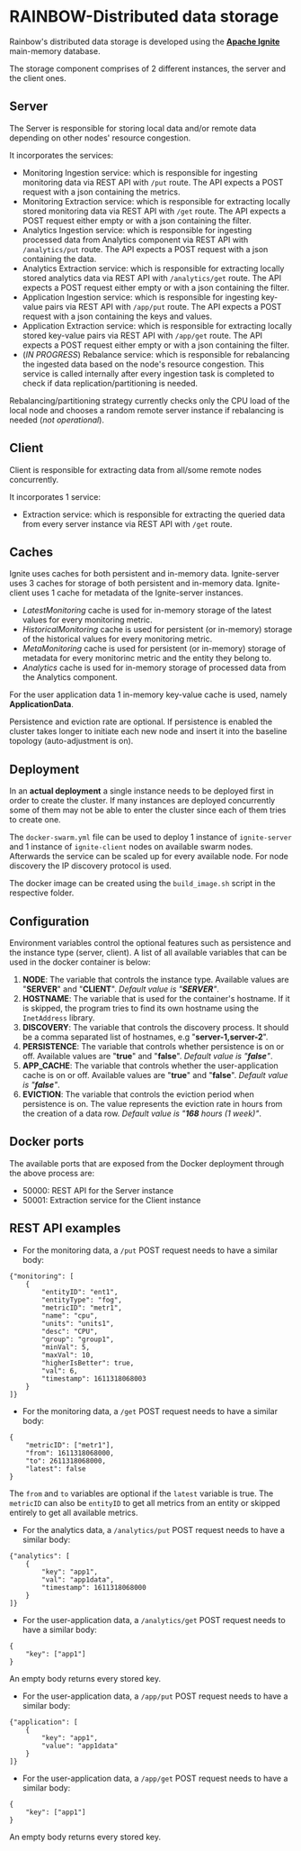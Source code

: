 # RAINBOW-Distributed data storage

Rainbow's distributed data storage is developed using the [**Apache Ignite**](https://ignite.apache.org/) main-memory database.

The storage component comprises of 2 different instances, the server and the client ones.

## Server

The Server is responsible for storing local data and/or remote data depending on other nodes' resource congestion. 

It incorporates the services:

- Monitoring Ingestion service: which is responsible for ingesting monitoring data via REST API with `/put` route. The API expects a POST request with a json containing the metrics.
- Monitoring Extraction service: which is responsible for extracting locally stored monitoring data via REST API with `/get` route. The API expects a POST request either empty or with a json containing the filter.
- Analytics Ingestion service: which is responsible for ingesting processed data from Analytics component via REST API with `/analytics/put` route. The API expects a POST request with a json containing the data.
- Analytics Extraction service: which is responsible for extracting locally stored analytics data via REST API with `/analytics/get` route. The API expects a POST request either empty or with a json containing the filter.
- Application Ingestion service: which is responsible for ingesting key-value pairs via REST API with `/app/put` route. The API expects a POST request with a json containing the keys and values.
- Application Extraction service: which is responsible for extracting locally stored key-value pairs via REST API with `/app/get` route. The API expects a POST request either empty or with a json containing the filter.
- (*IN PROGRESS*) Rebalance service: which is responsible for rebalancing the ingested data based on the node's resource congestion. This service is called internally after every ingestion task is completed to check if data replication/partitioning is needed.  

Rebalancing/partitioning strategy currently checks only the CPU load of the local node and chooses a random remote server instance if rebalancing is needed (*not operational*).

## Client

Client is responsible for extracting data from all/some remote nodes concurrently. 

It incorporates 1 service: 

- Extraction service: which is responsible for extracting the queried data from every server instance via REST API with `/get` route. 

## Caches

Ignite uses caches for both persistent and in-memory data. Ignite-server uses 3 caches for storage of both persistent and in-memory data. Ignite-client uses 1 cache for metadata of the Ignite-server instances.

- *LatestMonitoring* cache is used for in-memory storage of the latest values for every monitoring metric.
- *HistoricalMonitoring* cache is used for persistent (or in-memory) storage of the historical values for every monitoring metric.
- *MetaMonitoring* cache is used for persistent (or in-memory) storage of metadata for every monitorinc metric and the entity they belong to.
- *Analytics* cache is used for in-memory storage of processed data from the Analytics component.

For the user application data 1 in-memory key-value cache is used, namely **ApplicationData**.

Persistence and eviction rate are optional. If persistence is enabled the cluster takes longer to initiate each new node and insert it into the baseline topology (auto-adjustment is on).

## Deployment

In an **actual deployment** a single instance needs to be deployed first in order to create the cluster. If many instances are deployed concurrently some of them may not be able to enter the cluster since each of them tries to create one.

The `docker-swarm.yml` file can be used to deploy 1 instance of `ignite-server` and 1 instance of `ignite-client` nodes on available swarm nodes. Afterwards the service can be scaled up for every available node. For node discovery the IP discovery protocol is used. 

The docker image can be created using the `build_image.sh` script in the respective folder.

## Configuration

Environment variables control the optional features such as persistence and the instance type (server, client). A list of all available variables that can be used in the docker container is below:

1. **NODE**: The variable that controls the instance type. Available values are "**SERVER**" and "**CLIENT**". *Default value is "**SERVER**"*.
2. **HOSTNAME**: The variable that is used for the container's hostname. If it is skipped, the program tries to find its own hostname using the `InetAddress` library.
2. **DISCOVERY**: The variable that controls the discovery process. It should be a comma separated list of hostnames, e.g "**server-1,server-2**".
3. **PERSISTENCE**: The variable that controls whether persistence is on or off. Available values are "**true**" and "**false**". *Default value is "**false**"*.
4. **APP_CACHE**: The variable that controls whether the user-application cache is on or off. Available values are "**true**" and "**false**". *Default value is "**false**"*.
5. **EVICTION**: The variable that controls the eviction period when persistence is on. The value represents the eviction rate in hours from the creation of a data row. *Default value is "**168** hours (1 week)"*.

## Docker ports

The available ports that are exposed from the Docker deployment through the above process are:

- 50000: REST API for the Server instance
- 50001: Extraction service for the Client instance

## REST API examples

* For the monitoring data, a `/put` POST request needs to have a similar body:

```
{"monitoring": [
    {   
        "entityID": "ent1",
        "entityType": "fog",
        "metricID": "metr1",
        "name": "cpu",
        "units": "units1",
        "desc": "CPU",
        "group": "group1",
        "minVal": 5,
        "maxVal": 10,
        "higherIsBetter": true,
        "val": 6,
        "timestamp": 1611318068003
    }
]}
```

* For the monitoring data, a `/get` POST request needs to have a similar body:

```
{   
    "metricID": ["metr1"],
    "from": 1611318068000, 
    "to": 2611318068000, 
    "latest": false
}
```
The `from` and `to` variables are optional if the `latest` variable is true. The `metricID` can also be `entityID` to get all metrics from an entity or skipped entirely to get all available metrics.

* For the analytics data, a `/analytics/put` POST request needs to have a similar body:

```
{"analytics": [
    {   
        "key": "app1",
        "val": "app1data",
        "timestamp": 1611318068000
    }
]}
```

* For the user-application data, a `/analytics/get` POST request needs to have a similar body:

```
{   
    "key": ["app1"]
}
```

An empty body returns every stored key.

* For the user-application data, a `/app/put` POST request needs to have a similar body:

```
{"application": [
    {   
        "key": "app1",
        "value": "app1data"
    }
]}
```

* For the user-application data, a `/app/get` POST request needs to have a similar body:

```
{   
    "key": ["app1"]
}
```

An empty body returns every stored key.